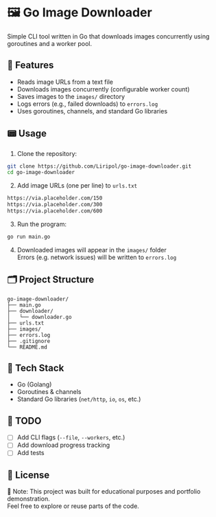 # 🖼️ Go Image Downloader

Simple CLI tool written in Go that downloads images concurrently using goroutines and a worker pool.

## 🚀 Features

- Reads image URLs from a text file
- Downloads images concurrently (configurable worker count)
- Saves images to the `images/` directory
- Logs errors (e.g., failed downloads) to `errors.log`
- Uses goroutines, channels, and standard Go libraries

## 📟 Usage

1. Clone the repository:

```bash
git clone https://github.com/Liripol/go-image-downloader.git
cd go-image-downloader
```

2. Add image URLs (one per line) to `urls.txt`

```txt
https://via.placeholder.com/150
https://via.placeholder.com/300
https://via.placeholder.com/600
```

3. Run the program:

```bash
go run main.go
```

4. Downloaded images will appear in the `images/` folder  
   Errors (e.g. network issues) will be written to `errors.log`

## 🗂️ Project Structure

```
go-image-downloader/
├── main.go
├── downloader/
│   └── downloader.go
├── urls.txt
├── images/
├── errors.log
├── .gitignore
└── README.md
```

## 🔧 Tech Stack

- Go (Golang)
- Goroutines & channels
- Standard Go libraries (`net/http`, `io`, `os`, etc.)

## 📌 TODO

- [ ] Add CLI flags (`--file`, `--workers`, etc.)
- [ ] Add download progress tracking
- [ ] Add tests

## 📄 License

📌 Note: This project was built for educational purposes and portfolio demonstration.  
Feel free to explore or reuse parts of the code.
